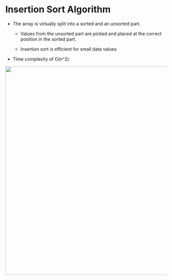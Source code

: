 # Insertion Sort Algorithm
- The array is virtually split into a sorted and an unsorted part.
  - Values from the unsorted part are picked and placed at the correct position in the sorted part.
 
  - Insertion sort is efficient for small data values
- Time complexity of O(n^2)

 
 
<img src="https://he-s3.s3.amazonaws.com/media/uploads/46bfac9.png" width="650">
